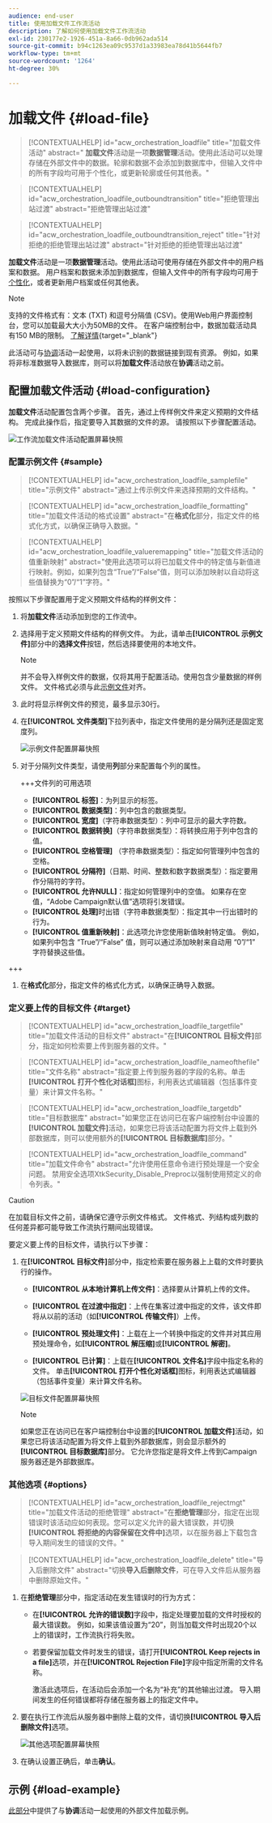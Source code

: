 ```yaml
---
audience: end-user
title: 使用加载文件工作流活动
description: 了解如何使用加载文件工作流活动
exl-id: 230177e2-1926-451a-8a66-0db962ada514
source-git-commit: b94c1263ea09c9537d1a33983ea78d41b5644fb7
workflow-type: tm+mt
source-wordcount: '1264'
ht-degree: 30%

---
```


# 加载文件 {#load-file}

>[!CONTEXTUALHELP]
>id="acw_orchestration_loadfile"
>title="加载文件活动"
>abstract=" **加载文件**&#x200B;活动是一项&#x200B;**数据管理**&#x200B;活动。使用此活动可以处理存储在外部文件中的数据。轮廓和数据不会添加到数据库中，但输入文件中的所有字段均可用于个性化，或更新轮廓或任何其他表。"

>[!CONTEXTUALHELP]
>id="acw_orchestration_loadfile_outboundtransition"
>title="拒绝管理出站过渡"
>abstract="拒绝管理出站过渡"

>[!CONTEXTUALHELP]
>id="acw_orchestration_loadfile_outboundtransition_reject"
>title="针对拒绝的拒绝管理出站过渡"
>abstract="针对拒绝的拒绝管理出站过渡"

 **加载文件**&#x200B;活动是一项&#x200B;**数据管理**&#x200B;活动。使用此活动可使用存储在外部文件中的用户档案和数据。 用户档案和数据未添加到数据库，但输入文件中的所有字段均可用于[个性化](../../personalization/gs-personalization.md)，或者更新用户档案或任何其他表。

>[!NOTE]
>支持的文件格式有：文本 (TXT) 和逗号分隔值 (CSV)。使用Web用户界面控制台，您可以加载最大大小为50MB的文件。 在客户端控制台中，数据加载活动具有150 MB的限制。 [了解详情](https://experienceleague.adobe.com/docs/campaign-web/v8/wf/design-workflows/load-file.html){target="_blank"}

此活动可与[协调](reconciliation.md)活动一起使用，以将未识别的数据链接到现有资源。 例如，如果将非标准数据导入数据库，则可以将&#x200B;**加载文件**&#x200B;活动放在&#x200B;**协调**&#x200B;活动之前。

## 配置加载文件活动 {#load-configuration}

**加载文件**&#x200B;活动配置包含两个步骤。 首先，通过上传样例文件来定义预期的文件结构。 完成此操作后，指定要导入其数据的文件的源。 请按照以下步骤配置活动。

![工作流加载文件活动配置屏幕快照](../assets/workflow-load-file.png)

### 配置示例文件 {#sample}

>[!CONTEXTUALHELP]
>id="acw_orchestration_loadfile_samplefile"
>title="示例文件"
>abstract="通过上传示例文件来选择预期的文件结构。"

>[!CONTEXTUALHELP]
>id="acw_orchestration_loadfile_formatting"
>title="加载文件活动的格式设置"
>abstract="在&#x200B;**格式化**&#x200B;部分，指定文件的格式化方式，以确保正确导入数据。"

>[!CONTEXTUALHELP]
>id="acw_orchestration_loadfile_valueremapping"
>title="加载文件活动的值重新映射"
>abstract="使用此选项可以将已加载文件中的特定值与新值进行映射。例如，如果列包含“True”/“False”值，则可以添加映射以自动将这些值替换为“0”/“1”字符。"

按照以下步骤配置用于定义预期文件结构的样例文件：

1. 将&#x200B;**加载文件**&#x200B;活动添加到您的工作流中。

1. 选择用于定义预期文件结构的样例文件。 为此，请单击&#x200B;**[!UICONTROL 示例文件]**&#x200B;部分中的&#x200B;**选择文件**&#x200B;按钮，然后选择要使用的本地文件。

   >[!NOTE]
   >
   >并不会导入样例文件的数据，仅将其用于配置活动。使用包含少量数据的样例文件。 文件格式必须与此[示例文件](../../audience/file-audience.md#sample-file)对齐。

1. 此时将显示样例文件的预览，最多显示30行。

1. 在&#x200B;**[!UICONTROL 文件类型]**&#x200B;下拉列表中，指定文件使用的是分隔列还是固定宽度列。

   ![示例文件配置屏幕快照](../assets/workflow-load-file-sample.png)

1. 对于分隔列文件类型，请使用&#x200B;**列**&#x200B;部分来配置每个列的属性。

   +++文件列的可用选项

   * **[!UICONTROL 标签]**：为列显示的标签。
   * **[!UICONTROL 数据类型]**：列中包含的数据类型。
   * **[!UICONTROL 宽度]**（字符串数据类型）：列中可显示的最大字符数。
   * **[!UICONTROL 数据转换]**（字符串数据类型）：将转换应用于列中包含的值。
   * **[!UICONTROL 空格管理]** （字符串数据类型）：指定如何管理列中包含的空格。
   * **[!UICONTROL 分隔符]**（日期、时间、整数和数字数据类型）：指定要用作分隔符的字符。
   * **[!UICONTROL 允许NULL]**：指定如何管理列中的空值。 如果存在空值，“Adobe Campaign默认值”选项将引发错误。
   * **[!UICONTROL 处理]**&#x200B;时出错（字符串数据类型）：指定其中一行出错时的行为。
   * **[!UICONTROL 值重新映射]**：此选项允许您使用新值映射特定值。 例如，如果列中包含 “True”/“False” 值，则可以通过添加映射来自动用 “0”/“1” 字符替换这些值。

+++

1. 在&#x200B;**格式化**&#x200B;部分，指定文件的格式化方式，以确保正确导入数据。

### 定义要上传的目标文件 {#target}

>[!CONTEXTUALHELP]
>id="acw_orchestration_loadfile_targetfile"
>title="加载文件活动的目标文件"
>abstract="在&#x200B;**[!UICONTROL 目标文件]**&#x200B;部分，指定如何检索要上传到服务器的文件。"

>[!CONTEXTUALHELP]
>id="acw_orchestration_loadfile_nameofthefile"
>title="文件名称"
>abstract="指定要上传到服务器的字段的名称。单击&#x200B;**[!UICONTROL 打开个性化对话框]**&#x200B;图标，利用表达式编辑器（包括事件变量）来计算文件名称。"

>[!CONTEXTUALHELP]
>id="acw_orchestration_loadfile_targetdb"
>title="目标数据库"
>abstract="如果您正在访问已在客户端控制台中设置的&#x200B;**[!UICONTROL 加载文件]**&#x200B;活动，如果您已将该活动配置为将文件上载到外部数据库，则可以使用额外的&#x200B;**[!UICONTROL 目标数据库]**&#x200B;部分。"

>[!CONTEXTUALHELP]
>id="acw_orchestration_loadfile_command"
>title="加载文件命令"
>abstract="允许使用任意命令进行预处理是一个安全问题。 禁用安全选项XtkSecurity_Disable_Preproc以强制使用预定义的命令列表。"

>[!CAUTION]
>
>在加载目标文件之前，请确保它遵守示例文件格式。 文件格式、列结构或列数的任何差异都可能导致工作流执行期间出现错误。

要定义要上传的目标文件，请执行以下步骤：

1. 在&#x200B;**[!UICONTROL 目标文件]**&#x200B;部分中，指定检索要在服务器上上载的文件时要执行的操作。

   * **[!UICONTROL 从本地计算机上传文件]**：选择要从计算机上传的文件。

   * **[!UICONTROL 在过渡中指定]**：上传在集客过渡中指定的文件，该文件即将从以前的活动（如&#x200B;**[!UICONTROL 传输文件]**）上传。

   * **[!UICONTROL 预处理文件]**：上载在上一个转换中指定的文件并对其应用预处理命令，如&#x200B;**[!UICONTROL 解压缩]**&#x200B;或&#x200B;**[!UICONTROL 解密]**。

   * **[!UICONTROL 已计算]**：上载在&#x200B;**[!UICONTROL 文件名]**&#x200B;字段中指定名称的文件。 单击&#x200B;**[!UICONTROL 打开个性化对话框]**&#x200B;图标，利用表达式编辑器（包括事件变量）来计算文件名称。

   ![目标文件配置屏幕快照](../assets/workflow-load-file-config.png)

   >[!NOTE]
   >
   >如果您正在访问已在客户端控制台中设置的&#x200B;**[!UICONTROL 加载文件]**&#x200B;活动，如果您已将该活动配置为将文件上载到外部数据库，则会显示额外的&#x200B;**[!UICONTROL 目标数据库]**&#x200B;部分。 它允许您指定是将文件上传到Campaign服务器还是外部数据库。

### 其他选项 {#options}

>[!CONTEXTUALHELP]
>id="acw_orchestration_loadfile_rejectmgt"
>title="加载文件活动的拒绝管理"
>abstract="在&#x200B;**拒绝管理**&#x200B;部分，指定在出现错误时该活动应如何表现。您可以定义允许的最大错误数，并切换&#x200B;**[!UICONTROL 将拒绝的内容保留在文件中]**&#x200B;选项，以在服务器上下载包含导入期间发生的错误的文件。"

>[!CONTEXTUALHELP]
>id="acw_orchestration_loadfile_delete"
>title="导入后删除文件"
>abstract="切换&#x200B;**导入后删除文件**，可在导入文件后从服务器中删除原始文件。"

1. 在&#x200B;**拒绝管理**&#x200B;部分中，指定活动在发生错误时的行为方式：

   * 在&#x200B;**[!UICONTROL 允许的错误数]**&#x200B;字段中，指定处理要加载的文件时授权的最大错误数。 例如，如果该值设置为“20”，则当加载文件时出现20个以上的错误时，工作流执行将失败。

   * 若要保留加载文件时发生的错误，请打开&#x200B;**[!UICONTROL Keep rejects in a file]**&#x200B;选项，并在&#x200B;**[!UICONTROL Rejection File]**&#x200B;字段中指定所需的文件名称。

     激活此选项后，在活动后会添加一个名为“补充”的其他输出过渡。 导入期间发生的任何错误都将存储在服务器上的指定文件中。

1. 要在执行工作流后从服务器中删除上载的文件，请切换&#x200B;**[!UICONTROL 导入后删除文件]**&#x200B;选项。

   ![其他选项配置屏幕快照](../assets/workflow-load-file-options.png)

1. 在确认设置正确后，单击&#x200B;**确认**。

## 示例 {#load-example}

[此部分](reconciliation.md#reconciliation-example)中提供了与&#x200B;**协调**&#x200B;活动一起使用的外部文件加载示例。
